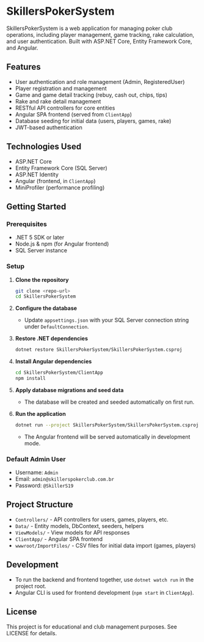 # SkillersPokerSystem

SkillersPokerSystem is a web application for managing poker club operations, including player management, game tracking, rake calculation, and user authentication. Built with ASP.NET Core, Entity Framework Core, and Angular.

## Features
- User authentication and role management (Admin, RegisteredUser)
- Player registration and management
- Game and game detail tracking (rebuy, cash out, chips, tips)
- Rake and rake detail management
- RESTful API controllers for core entities
- Angular SPA frontend (served from `ClientApp`)
- Database seeding for initial data (users, players, games, rake)
- JWT-based authentication

## Technologies Used
- ASP.NET Core
- Entity Framework Core (SQL Server)
- ASP.NET Identity
- Angular (frontend, in `ClientApp`)
- MiniProfiler (performance profiling)

## Getting Started

### Prerequisites
- .NET 5 SDK or later
- Node.js & npm (for Angular frontend)
- SQL Server instance

### Setup
1. **Clone the repository**
   ```sh
   git clone <repo-url>
   cd SkillersPokerSystem
   ```
2. **Configure the database**
   - Update `appsettings.json` with your SQL Server connection string under `DefaultConnection`.
3. **Restore .NET dependencies**
   ```sh
   dotnet restore SkillersPokerSystem/SkillersPokerSystem.csproj
   ```
4. **Install Angular dependencies**
   ```sh
   cd SkillersPokerSystem/ClientApp
   npm install
   ```
5. **Apply database migrations and seed data**
   - The database will be created and seeded automatically on first run.

6. **Run the application**
   ```sh
   dotnet run --project SkillersPokerSystem/SkillersPokerSystem.csproj
   ```
   - The Angular frontend will be served automatically in development mode.

### Default Admin User
- Username: `Admin`
- Email: `admin@skillerspokerclub.com.br`
- Password: `@SkillerS19`

## Project Structure
- `Controllers/` - API controllers for users, games, players, etc.
- `Data/` - Entity models, DbContext, seeders, helpers
- `ViewModels/` - View models for API responses
- `ClientApp/` - Angular SPA frontend
- `wwwroot/ImportFiles/` - CSV files for initial data import (games, players)

## Development
- To run the backend and frontend together, use `dotnet watch run` in the project root.
- Angular CLI is used for frontend development (`npm start` in `ClientApp`).

## License
This project is for educational and club management purposes. See LICENSE for details.
